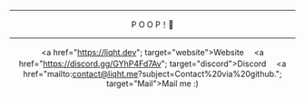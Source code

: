 <div align="center">
  <hr/>
  <p>P O O P！💩</p>
  <hr/>
  
  <a href="https://liqht.dev";  target="website">Website<a/>　
  <a href="https://discord.gg/GYhP4Fd7Av";  target="discord">Discord<a/>　
  <a href="mailto:contact@liqht.me?subject=Contact%20via%20github.";  target="Mail">Mail me :)<a/>
</div>
